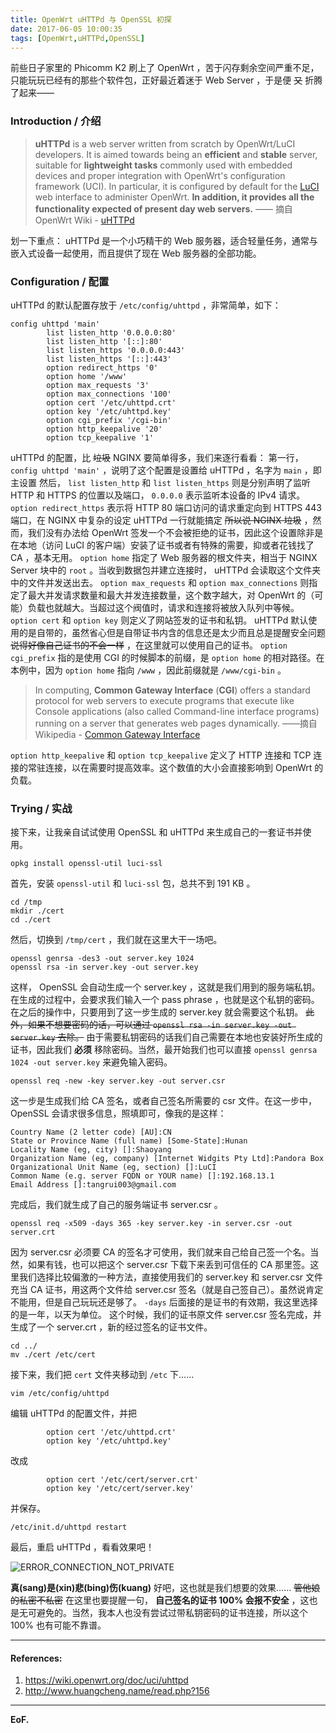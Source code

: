 ```yaml
---
title: OpenWrt uHTTPd 与 OpenSSL 初探
date: 2017-06-05 10:00:35
tags: [OpenWrt,uHTTPd,OpenSSL]
---
```


前些日子家里的 Phicomm K2 刷上了 OpenWrt ，苦于闪存剩余空间严重不足，只能玩玩已经有的那些个软件包，正好最近着迷于 Web Server ，于是便 ~~又~~ 折腾了起来——

### Introduction / 介绍

> **uHTTPd** is a web server written from scratch by OpenWrt/LuCI developers. It is aimed towards being an **efficient** and **stable** server, suitable for **lightweight tasks** commonly used with embedded devices and proper integration with OpenWrt's configuration framework (UCI). In particular, it is configured by default for the [LuCI](https://wiki.openwrt.org/doc/techref/luci) web interface to administer OpenWrt. **In addition, it provides all the functionality expected of present day web servers.**
> —— 摘自 OpenWrt Wiki - [uHTTPd](https://wiki.openwrt.org/doc/howto/http.uhttpd)

划一下重点： uHTTPd 是一个小巧精干的 Web 服务器，适合轻量任务，通常与嵌入式设备一起使用，而且提供了现在 Web 服务器的全部功能。
### Configuration / 配置
<!-- more -->
uHTTPd 的默认配置存放于 `/etc/config/uhttpd` ，非常简单，如下：
```
config uhttpd 'main'
        list listen_http '0.0.0.0:80'
        list listen_http '[::]:80'
        list listen_https '0.0.0.0:443'
        list listen_https '[::]:443'
        option redirect_https '0'
        option home '/www'
        option max_requests '3'
        option max_connections '100'
        option cert '/etc/uhttpd.crt'
        option key '/etc/uhttpd.key'
        option cgi_prefix '/cgi-bin'
        option http_keepalive '20'
        option tcp_keepalive '1'
```
uHTTPd 的配置，比 ~~垃圾~~ NGINX 要简单得多，我们来逐行看看：
第一行， `config uhttpd 'main'` ，说明了这个配置是设置给 uHTTPd ，名字为 `main` ，即主设置
然后， `list listen_http` 和 `list listen_https` 则是分别声明了监听 HTTP 和 HTTPS 的位置以及端口， `0.0.0.0` 表示监听本设备的 IPv4 请求。
`option redirect_https` 表示将 HTTP 80 端口访问的请求重定向到 HTTPS 443 端口，在 NGINX 中复杂的设定 uHTTPd 一行就能搞定 ~~所以说 NGINX 垃圾~~ ，然而，我们没有办法给 OpenWrt 签发一个不会被拒绝的证书，因此这个设置除非是在本地（访问 LuCI 的客户端）安装了证书或者有特殊的需要，抑或者花钱找了 CA ，基本无用。
`option home` 指定了 Web 服务器的根文件夹，相当于 NGINX Server 块中的 `root` 。当收到数据包并建立连接时， uHTTPd 会读取这个文件夹中的文件并发送出去。
`option max_requests` 和 `option max_connections` 则指定了最大并发请求数量和最大并发连接数量，这个数字越大，对 OpenWrt 的（可能）负载也就越大。当超过这个阀值时，请求和连接将被放入队列中等候。
`option cert` 和 `option key` 则定义了网站签发的证书和私钥。 uHTTPd 默认使用的是自带的，虽然省心但是自带证书内含的信息还是太少而且总是提醒安全问题 ~~说得好像自己证书的不会一样~~ ，在这里就可以使用自己的证书。 
`option cgi_prefix` 指的是使用 CGI 的时候脚本的前缀，是 `option home` 的相对路径。在本例中，因为 `option home` 指向 `/www` ，因此前缀就是 `/www/cgi-bin` 。

> In computing, **Common Gateway Interface** (**CGI**) offers a standard protocol for web servers to execute programs that execute like Console applications (also called Command-line interface programs) running on a server that generates web pages dynamically.
> ——摘自 Wikipedia - [Common Gateway Interface](https://en.wikipedia.org/wiki/Common_Gateway_Interface)

`option http_keepalive` 和 `option tcp_keepalive` 定义了 HTTP 连接和 TCP 连接的常驻连接，以在需要时提高效率。这个数值的大小会直接影响到 OpenWrt 的负载。
### Trying / 实战

接下来，让我亲自试试使用 OpenSSL 和 uHTTPd 来生成自己的一套证书并使用。
```shell
opkg install openssl-util luci-ssl
```
首先，安装 `openssl-util` 和 `luci-ssl` 包，总共不到 191 KB 。

```shell
cd /tmp
mkdir ./cert
cd ./cert
```
然后，切换到 `/tmp/cert` ，我们就在这里大干一场吧。

```shell
openssl genrsa -des3 -out server.key 1024
openssl rsa -in server.key -out server.key
```
这样， OpenSSL 会自动生成一个 server.key ，这就是我们用到的服务端私钥。在生成的过程中，会要求我们输入一个 pass phrase ，也就是这个私钥的密码。在之后的操作中，只要用到了这一步生成的 server.key 就会需要这个私钥。
~~此外，如果不想要密码的话，可以通过 `openssl rsa -in server.key -out server.key` 去除。~~
由于需要私钥密码的话我们自己需要在本地也安装好所生成的证书，因此我们 **必须** 移除密码。当然，最开始我们也可以直接 `openssl genrsa 1024 -out server.key` 来避免输入密码。

```shell
openssl req -new -key server.key -out server.csr
```
这一步是生成我们给 CA 签名，或者自己签名所需要的 csr 文件。在这一步中， OpenSSL 会请求很多信息，照填即可，像我的是这样：
```shell
Country Name (2 letter code) [AU]:CN
State or Province Name (full name) [Some-State]:Hunan
Locality Name (eg, city) []:Shaoyang
Organization Name (eg, company) [Internet Widgits Pty Ltd]:Pandora Box
Organizational Unit Name (eg, section) []:LuCI
Common Name (e.g. server FQDN or YOUR name) []:192.168.13.1
Email Address []:tangrui003@gmail.com
```
完成后，我们就生成了自己的服务端证书 server.csr 。

```shell
openssl req -x509 -days 365 -key server.key -in server.csr -out server.crt
```
因为 server.csr 必须要 CA 的签名才可使用，我们就来自己给自己签一个名。当然，如果有钱，也可以把这个 server.csr 下载下来丢到可信任的 CA 那里签。这里我们选择比较偏激的一种方法，直接使用我们的 server.key 和 server.csr 文件充当 CA 证书，用这两个文件给 server.csr 签名（就是自己签自己）。虽然说肯定不能用，但是自己玩玩还是够了。
`-days` 后面接的是证书的有效期，我这里选择的是一年，以天为单位。
这个时候，我们的证书原文件 server.csr 签名完成，并生成了一个 server.crt ，新的经过签名的证书文件。

```shell
cd ../
mv ./cert /etc/cert
```
接下来，我们把 `cert` 文件夹移动到 `/etc` 下……

```shell
vim /etc/config/uhttpd
```
编辑 uHTTPd 的配置文件，并把
```
        option cert '/etc/uhttpd.crt'
        option key '/etc/uhttpd.key'
```
改成
```
        option cert '/etc/cert/server.crt'
        option key '/etc/cert/server.key'
```
并保存。

```shell
/etc/init.d/uhttpd restart
```
最后，重启 uHTTPd ，看看效果吧！

![ERROR_CONNECTION_NOT_PRIVATE](https://ooo.0o0.ooo/2017/06/05/5935172200e5e.png)

**真(sang)是(xin)悲(bing)伤(kuang)**
好吧，这也就是我们想要的效果……
~~管他娘的私密不私密~~
在这里也要提醒一句， **自己签名的证书 100% 会报不安全** ，这也是无可避免的。当然，我本人也没有尝试过带私钥密码的证书连接，所以这个 100% 也有可能不靠谱。
***

#### References:
1. https://wiki.openwrt.org/doc/uci/uhttpd
2. http://www.huangcheng.name/read.php?156

***

**EoF.**